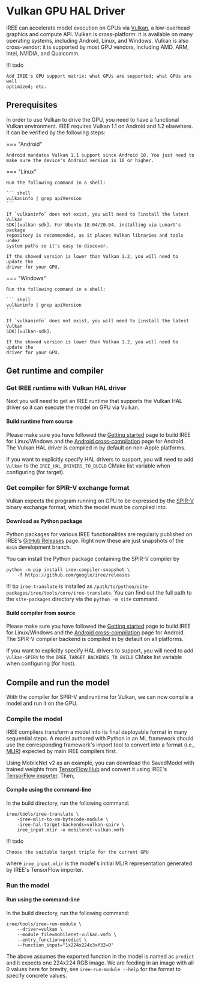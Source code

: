 # Vulkan GPU HAL Driver

IREE can accelerate model execution on GPUs via [Vulkan][vulkan], a low-overhead
graphics and compute API. Vulkan is cross-platform: it is available on many
operating systems, including Android, Linux, and Windows. Vulkan is also
cross-vendor: it is supported by most GPU vendors, including AMD, ARM, Intel,
NVIDIA, and Qualcomm.

!!! todo

    Add IREE's GPU support matrix: what GPUs are supported; what GPUs are well
    optimized; etc.

<!-- TODO(??): when to use CPU vs GPU -->

## Prerequisites

In order to use Vulkan to drive the GPU, you need to have a functional Vulkan
environment. IREE requires Vulkan 1.1 on Android and 1.2 elsewhere. It can be
verified by the following steps:

=== "Android"

    Android mandates Vulkan 1.1 support since Android 10. You just need to
    make sure the device's Android version is 10 or higher.

=== "Linux"

    Run the following command in a shell:

    ``` shell
    vulkaninfo | grep apiVersion
    ```

    If `vulkaninfo` does not exist, you will need to [install the latest Vulkan
    SDK][vulkan-sdk]. For Ubuntu 18.04/20.04, installing via LunarG's package
    repository is recommended, as it places Vulkan libraries and tools under
    system paths so it's easy to discover.

    If the showed version is lower than Vulkan 1.2, you will need to update the
    driver for your GPU.


=== "Windows"

    Run the following command in a shell:

    ``` shell
    vulkaninfo | grep apiVersion
    ```

    If `vulkaninfo` does not exist, you will need to [install the latest Vulkan
    SDK][vulkan-sdk].

    If the showed version is lower than Vulkan 1.2, you will need to update the
    driver for your GPU.


## Get runtime and compiler

### Get IREE runtime with Vulkan HAL driver

Next you will need to get an IREE runtime that supports the Vulkan HAL driver
so it can execute the model on GPU via Vulkan.

<!-- TODO(??): vcpkg -->


#### Build runtime from source

Please make sure you have followed the [Getting started][get-started] page
to build IREE for Linux/Windows and the [Android cross-compilation][android-cc]
page for Android. The Vulkan HAL driver is compiled in by default on non-Apple
platforms.

<!-- TODO(??): a way to verify Vulkan is compiled in and supported -->

If you want to explicitly specify HAL drivers to support, you will need to add
`Vulkan` to the `IREE_HAL_DRIVERS_TO_BUILD` CMake list variable when
configuring (for target).

### Get compiler for SPIR-V exchange format

Vulkan expects the program running on GPU to be expressed by the [SPIR-V][spirv]
binary exchange format, which the model must be compiled into.

<!-- TODO(??): vcpkg -->

#### Download as Python package

Python packages for various IREE functionalities are regularly published on
IREE's [GitHub Releases][iree-releases] page.  Right now these are just
snapshots of the `main` development branch.

You can install the Python package containing the SPIR-V compiler by

``` shell
python -m pip install iree-compiler-snapshot \
    -f https://github.com/google/iree/releases
```

!!! tip
    `iree-translate` is installed as `/path/to/python/site-packages/iree/tools/core/iree-translate`.
    You can find out the full path to the `site-packages` directory via the
    `python -m site` command.

#### Build compiler from source

Please make sure you have followed the [Getting started][get-started] page
to build IREE for Linux/Windows and the [Android cross-compilation][android-cc]
page for Android. The SPIR-V compiler backend is compiled in by default on all
platforms.

If you want to explicitly specify HAL drivers to support, you will need to add
`Vulkan-SPIRV` to the `IREE_TARGET_BACKENDS_TO_BUILD` CMake list variable when
configuring (for host).

## Compile and run the model

With the compiler for SPIR-V and runtime for Vulkan, we can now compile a model
and run it on the GPU.

### Compile the model

IREE compilers transform a model into its final deployable format in many
sequential steps. A model authored with Python in an ML framework should use the
corresponding framework's import tool to convert into a format (i.e.,
[MLIR][mlir]) expected by main IREE compilers first.

Using MobileNet v2 as an example, you can download the SavedModel with trained
weights from [TensorFlow Hub][tf-hub-mobilenetv2] and convert it using IREE's
[TensorFlow importer][tf-import]. Then,

#### Compile using the command-line

In the build directory, run the following command:

``` shell hl_lines="3"
iree/tools/iree-translate \
    -iree-mlir-to-vm-bytecode-module \
    -iree-hal-target-backends=vulkan-spirv \
    iree_input.mlir -o mobilenet-vulkan.vmfb
```

!!! todo

    Choose the suitable target triple for the current GPU

where `iree_input.mlir` is the model's initial MLIR representation generated by
IREE's TensorFlow importer.

### Run the model

#### Run using the command-line

In the build directory, run the following command:

``` shell hl_lines="2"
iree/tools/iree-run-module \
    --driver=vulkan \
    --module_file=mobilenet-vulkan.vmfb \
    --entry_function=predict \
    --function_input="1x224x224x3xf32=0"
```

The above assumes the exported function in the model is named as `predict` and
it expects one 224x224 RGB image. We are feeding in an image with all 0 values
here for brevity, see `iree-run-module --help` for the format to specify
concrete values.


<!-- TODO(??): Vulkan profiles / API versions / extensions -->

<!-- TODO(??): deployment options -->

<!-- TODO(??): measuring performance -->

<!-- TODO(??): troubleshooting -->

[android-cc]: /building-from-source/android/
[get-started]: /building-from-source/getting-started/
[iree-releases]: https://github.com/google/iree/releases/
[mlir]: https://mlir.llvm.org/
[spirv]: https://www.khronos.org/registry/spir-v/
[tf-hub-mobilenetv2]: https://tfhub.dev/google/tf2-preview/mobilenet_v2/classification
[tf-import]: /frontends/tensorflow/
[tflite-import]: /frontends/tensorflow-lite/
[vulkan]: https://www.khronos.org/vulkan/
[vulkan-sdk]: https://vulkan.lunarg.com/sdk/home/
